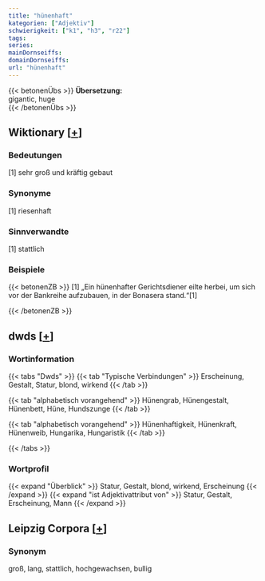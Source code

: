 ```yaml
---
title: "hünenhaft"
kategorien: ["Adjektiv"]
schwierigkeit: ["k1", "h3", "r22"]
tags:
series:
mainDornseiffs:
domainDornseiffs:
url: "hünenhaft"
---
```


{{< betonenÜbs >}}
**Übersetzung:**  
gigantic, huge  
{{< /betonenÜbs >}}

## Wiktionary [[+](https://de.wiktionary.org/wiki/hünenhaft)]

### Bedeutungen
[1] sehr groß und kräftig gebaut  

### Synonyme
[1] riesenhaft  

### Sinnverwandte
[1] stattlich  

### Beispiele
{{< betonenZB >}}
[1] „Ein hünenhafter Gerichtsdiener eilte herbei, um sich vor der Bankreihe aufzubauen, in der Bonasera stand.“[1]  

{{< /betonenZB >}}


## dwds [[+](https://www.dwds.de/wb/hünenhaft)]

### Wortinformation
{{< tabs "Dwds" >}}
{{< tab "Typische Verbindungen" >}}
Erscheinung, Gestalt, Statur, blond, wirkend
{{< /tab >}}

{{< tab "alphabetisch vorangehend" >}}
Hünengrab, Hünengestalt, Hünenbett, Hüne, Hundszunge
{{< /tab >}}

{{< tab "alphabetisch vorangehend" >}}
Hünenhaftigkeit, Hünenkraft, Hünenweib, Hungarika, Hungaristik
{{< /tab >}}

{{< /tabs >}}

### Wortprofil
{{< expand "Überblick" >}} Statur, Gestalt, blond, wirkend, Erscheinung {{< /expand >}}
{{< expand "ist Adjektivattribut von" >}} Statur, Gestalt, Erscheinung, Mann {{< /expand >}}

## Leipzig Corpora [[+](https://corpora.uni-leipzig.de/en/res?word=hünenhaft&corpusId=deu_newscrawl-public_2018)]


### Synonym
groß, lang, stattlich, hochgewachsen, bullig


